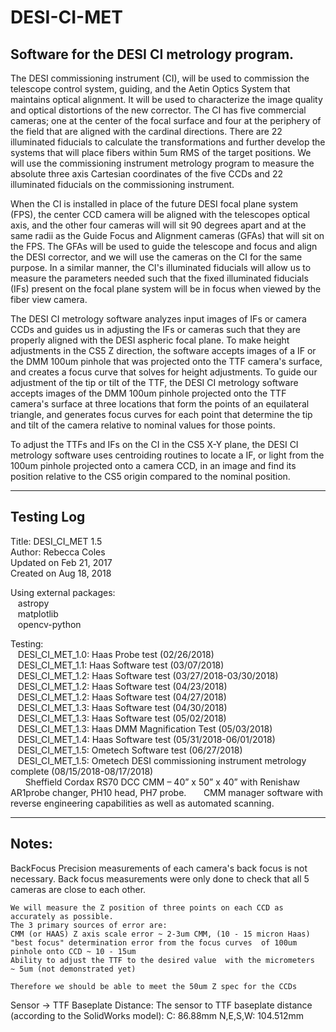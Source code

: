 # DESI-CI-MET
## Software for the DESI CI metrology program.

The DESI commissioning instrument (CI), will be used to commission the telescope control system, guiding, and
the Aetin Optics System that maintains optical alignment. It will be used to characterize the image quality and
optical distortions of the new corrector. The CI has five commercial cameras; one at the center of the focal surface
and four at the periphery of the field that are aligned with the cardinal directions. There are 22 illuminated
fiducials to calculate the transformations and further develop the systems that will place fibers within 5um RMS
of the target positions. We will use the commissioning instrument metrology program to measure the absolute
three axis Cartesian coordinates of the five CCDs and 22 illuminated fiducials on the commissioning instrument.

When the CI is installed in place of the future DESI focal plane system (FPS), the center CCD camera will
be aligned with the telescopes optical axis, and the other four cameras will will sit 90 degrees apart and at the
same radii as the Guide Focus and Alignment cameras (GFAs) that will sit on the FPS. The GFAs will be used
to guide the telescope and focus and align the DESI corrector, and we will use the cameras on the CI for the
same purpose. In a similar manner, the CI's illuminated fiducials will allow us to measure the parameters needed
such that the fixed illuminated fiducials (IFs) present on the focal plane system will be in focus when viewed by
the fiber view camera.

The DESI CI metrology software analyzes input images of IFs or camera CCDs and guides us in adjusting the IFs
or cameras such that they are properly aligned with the DESI aspheric focal plane. To make height adjustments
in the CS5 Z direction, the software accepts images of a IF or the DMM 100um pinhole that was projected onto
the TTF camera's surface, and creates a focus curve that solves for height adjustments. To guide our adjustment 
of the tip or tilt of the TTF, the DESI CI metrology software accepts images of the DMM 100um pinhole projected 
onto the TTF camera's surface at three locations that form the points of an equilateral triangle, and generates 
focus curves for each point that determine the tip and tilt of the camera relative to nominal values for those 
points.

To adjust the TTFs and IFs on the CI in the CS5 X-Y plane, the DESI CI metrology software uses centroiding
routines to locate a IF, or light from the 100um pinhole projected onto a camera CCD, in an image and find its
position relative to the CS5 origin compared to the nominal position.

---
## Testing Log

Title: DESI_CI_MET 1.5  
Author: Rebecca Coles  
Updated on Feb 21, 2017  
Created on Aug 18, 2018  

Using external packages:  
&nbsp; &nbsp;astropy  
&nbsp; &nbsp;matplotlib  
&nbsp; &nbsp;opencv-python  
    
Testing:  
&nbsp; &nbsp;DESI_CI_MET_1.0: Haas Probe test (02/26/2018)  
&nbsp; &nbsp;DESI_CI_MET_1.1: Haas Software test (03/07/2018)  
&nbsp; &nbsp;DESI_CI_MET_1.2: Haas Software test (03/27/2018-03/30/2018)  
&nbsp; &nbsp;DESI_CI_MET_1.2: Haas Software test (04/23/2018)   
&nbsp; &nbsp;DESI_CI_MET_1.2: Haas Software test (04/27/2018)  
&nbsp; &nbsp;DESI_CI_MET_1.3: Haas Software test (04/30/2018)     
&nbsp; &nbsp;DESI_CI_MET_1.3: Haas Software test (05/02/2018)  
&nbsp; &nbsp;DESI_CI_MET_1.3: Haas DMM Magnification Test (05/03/2018)      
&nbsp; &nbsp;DESI_CI_MET_1.4: Haas Software test (05/31/2018-06/01/2018)  
&nbsp; &nbsp;DESI_CI_MET_1.5: Ometech Software test (06/27/2018)  
&nbsp; &nbsp;DESI_CI_MET_1.5: Ometech DESI commissioning instrument metrology complete (08/15/2018-08/17/2018)  
&nbsp; &nbsp;&nbsp; &nbsp;Sheffield Cordax RS70 DCC CMM – 40” x 50” x 40” with Renishaw AR1probe changer, PH10 head, PH7 probe. 
&nbsp; &nbsp;&nbsp; &nbsp;CMM manager software with reverse engineering capabilities as well as automated scanning.
        
---
        
## Notes:

BackFocus
    Precision measurements of each camera's back focus is not necessary. Back focus measurements were only done to check that all 5 cameras are close to each other.

    We will measure the Z position of three points on each CCD as accurately as possible. 
    The 3 primary sources of error are:
    CMM (or HAAS) Z axis scale error ~ 2-3um CMM, (10 - 15 micron Haas)
    "best focus" determination error from the focus curves  of 100um pinhole onto CCD ~ 10 - 15um
    Ability to adjust the TTF to the desired value  with the micrometers  ~ 5um (not demonstrated yet)

    Therefore we should be able to meet the 50um Z spec for the CCDs
    
Sensor -> TTF Baseplate Distance:
    The sensor to TTF baseplate distance (according to the SolidWorks model):
    C: 86.88mm
    N,E,S,W: 104.512mm 
